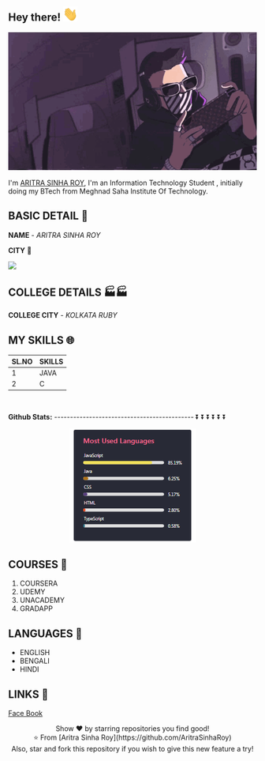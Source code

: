 <h2> Hey there! <img src="https://github.com/AritraSinhaRoy/AritraSinhaRoy/blob/main/wave.gif" width="30px"></h4>

<img src="https://github.com/AritraSinhaRoy/AritraSinhaRoy/blob/main/gamer.gif"/>

I'm [ARITRA SINHA ROY](https://github.com/AritraSinhaRoy), I'm an Information Technology Student , initially doing my BTech from Meghnad Saha Institute Of Technology.


## BASIC DETAIL 🚀
**NAME** - *ARITRA SINHA ROY* 

**CITY** 🌇

<img src="https://img.icons8.com/bubbles/100/000000/kolkata.png"/>

## COLLEGE DETAILS 🏭🏭
**COLLEGE CITY** - *KOLKATA RUBY*

## MY SKILLS 🌐
| SL.NO | SKILLS |
| ------| ------ |
| 1 | JAVA|
| 2 | C |




<img scr="https://github.com/AritraSinhaRoy/AritraSinhaRoy-project-day-3/blob/main/017.jpg"/>


**Github Stats:** -------------------------------------------- ⏬ ⏬ ⏬ ⏬ ⏬ ⏬

<p align="center">
  
  <img src="https://github.com/AritraSinhaRoy/AritraSinhaRoy/blob/main/skills%201.0.PNG">

 

## COURSES 📝
1. COURSERA
2. UDEMY
3. UNACADEMY
4. GRADAPP

## LANGUAGES 📔
* ENGLISH
* BENGALI
* HINDI

## LINKS 📲
[Face Book](facebook.com/aritra.sinharoy.96)

  <p align="center">
    Show ❤️ by starring repositories you find good! 
    <br />
    ⭐️ From [Aritra Sinha Roy](https://github.com/AritraSinhaRoy)
    <br />
    Also, star and fork this repository if you wish to give this new feature a try!
  </p>
